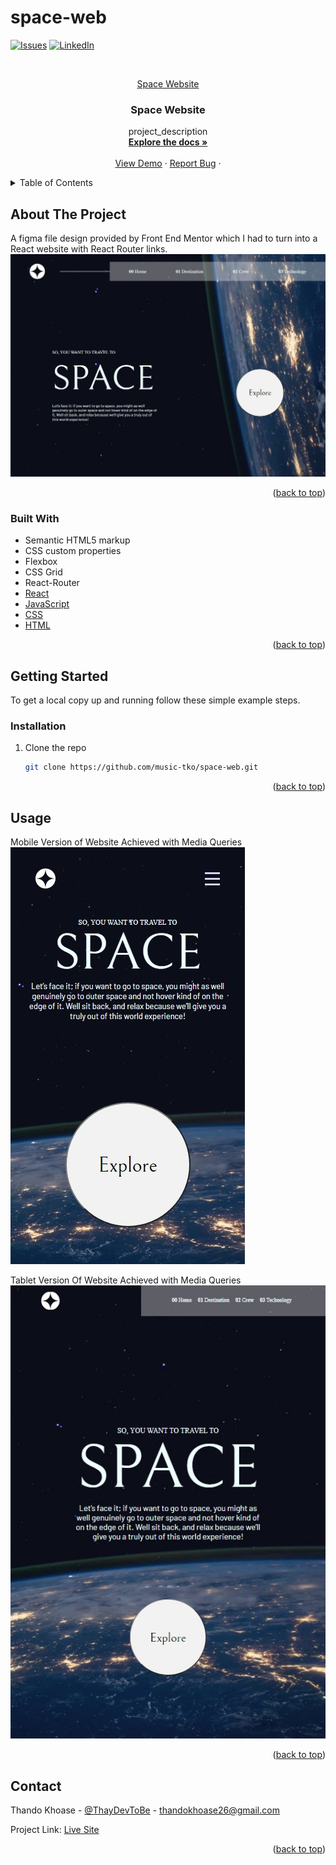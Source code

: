 # space-web

<div id="top"></div>

<!-- PROJECT SHIELDS -->
<!--
*** I'm using markdown "reference style" links for readability.
*** Reference links are enclosed in brackets [ ] instead of parentheses ( ).
*** See the bottom of this document for the declaration of the reference variables
*** for contributors-url, forks-url, etc. This is an optional, concise syntax you may use.
*** https://www.markdownguide.org/basic-syntax/#reference-style-links
-->

[![Issues][issues-shield]][issues-url]
[![LinkedIn][linkedin-shield]][linkedin-url]


<!-- PROJECT LOGO -->
<br />
<div align="center">
  <a href="https://github.com/music-tko/space-web">
<p> Space Website</p>  </a>

<h3 align="center">Space Website</h3>

  <p align="center">
    project_description
    <br />
    <a href="https://github.com/music-tko/space-web"><strong>Explore the docs »</strong></a>
    <br />
    <br />
    <a href="https://space-website-six.vercel.app/">View Demo</a>
    ·
    <a href="https://github.com/music-tko/space-web/issues">Report Bug</a>
    ·
  </p>
</div>



<!-- TABLE OF CONTENTS -->
<details>
  <summary>Table of Contents</summary>
  <ol>
    <li>
      <a href="#about-the-project">About The Project</a>
      <ul>
        <li><a href="#built-with">Built With</a></li>
      </ul>
    </li>
    <li>
      <a href="#getting-started">Getting Started</a>
      <ul>
        <li><a href="#installation">Installation</a></li>
      </ul>
    </li>
    <li><a href="#usage">Usage</a></li>
    <li><a href="#contact">Contact</a></li>
    <li><a href="#acknowledgments">Acknowledgments</a></li>
  </ol>
</details>



<!-- ABOUT THE PROJECT -->
## About The Project
A figma file design provided by Front End Mentor which I had to turn into a React website with React Router links.
[![Product Name Screen Shot][product-screenshot]](https://github.com/music-tko/space-web/blob/main/space-web-laptop.png)

<p align="right">(<a href="#top">back to top</a>)</p>



### Built With
* Semantic HTML5 markup
* CSS custom properties
* Flexbox
* CSS Grid
* React-Router
* [React](https://reactjs.org)
* [JavaScript](https://developer.mozilla.org/en-US/docs/Web/JavaScript)
* [CSS](https://developer.mozilla.org/en-US/docs/Web/CSS)
* [HTML](https://developer.mozilla.org/en-US/docs/Web/HTML)

<p align="right">(<a href="#top">back to top</a>)</p>



<!-- GETTING STARTED -->
## Getting Started

To get a local copy up and running follow these simple example steps.

### Installation

1. Clone the repo
   ```sh
   git clone https://github.com/music-tko/space-web.git
   ```


<p align="right">(<a href="#top">back to top</a>)</p>



<!-- USAGE EXAMPLES -->
## Usage

Mobile Version of Website Achieved with Media Queries
[![Product Name Screen Shot][product-mobile]](https://github.com/music-tko/space-web/blob/main/space-web-mobile.png)

Tablet Version Of Website Achieved with Media Queries
[![Product Name Screen Shot][product-tablet]](https://github.com/music-tko/space-web/blob/main/space-web-tablet.png)

<p align="right">(<a href="#top">back to top</a>)</p>

<!-- CONTACT -->
## Contact

Thando Khoase - [@ThayDevToBe](https://twitter.com/ThayDevToBe) - thandokhoase26@gmail.com

Project Link: [Live Site](https://space-website-six.vercel.app/)

<p align="right">(<a href="#top">back to top</a>)</p>


<!-- MARKDOWN LINKS & IMAGES -->

[issues-shield]: https://img.shields.io/github/issues/music-tko/space-web.svg?style=for-the-badge
[issues-url]: https://github.com/music-tko/space-web/issues
[linkedin-shield]: https://img.shields.io/badge/-LinkedIn-black.svg?style=for-the-badge&logo=linkedin&colorB=555
[linkedin-url]: https://linkedin.com/in/thay-khoase026/
[product-screenshot]: https://github.com/music-tko/space-web/blob/main/space-web-laptop.png
[product-mobile]: https://github.com/music-tko/space-web/blob/main/space-web-mobile.png
[product-tablet]: https://github.com/music-tko/space-web/blob/main/space-web-tablet.png
